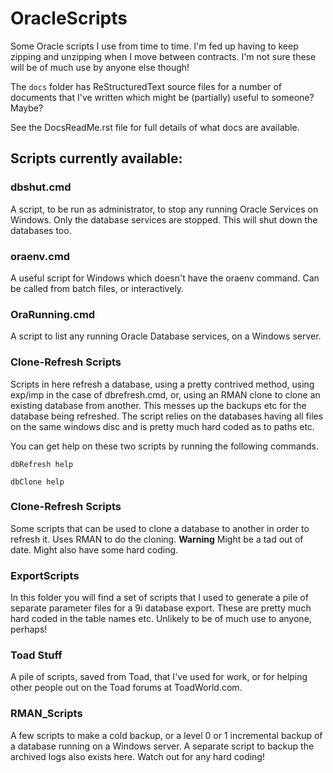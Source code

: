 # OracleScripts
Some Oracle scripts I use from time to time. I'm fed up having to keep zipping and unzipping when I move between contracts. I'm not sure these will be of much use by anyone else though!

The `docs` folder has ReStructuredText source files for a number of documents that I've written which might be (partially) useful to someone? Maybe?

See the DocsReadMe.rst file for full details of what docs are available.


## Scripts currently available:


### dbshut.cmd
A script, to be run as administrator, to stop any running Oracle Services on Windows. Only the database services are stopped. This  will shut down the databases too.


### oraenv.cmd
A useful script for Windows which doesn't have the oraenv command. Can be called from batch files, or interactively.


### OraRunning.cmd
A script to list any running Oracle Database services, on a Windows server.


### Clone-Refresh Scripts
Scripts in here refresh a database, using a pretty contrived method, using exp/imp in the case of dbrefresh.cmd, or, using an RMAN clone to clone an existing database from another. This messes up the backups etc for the database being refreshed. The script relies on the databases having all files on the same windows disc and is pretty much hard coded as to paths etc.

You can get help on these two scripts by running the following commands.


````
dbRefresh help
````

````
dbClone help
````

### Clone-Refresh Scripts
Some scripts that can be used to clone a database to another in order to refresh it. Uses RMAN to do the cloning. **Warning** Might be a tad out of date. Might also have some hard coding.

### ExportScripts
In this folder you will find a set of scripts that I used to generate a pile of separate parameter files for a 9i database export. These are pretty much hard coded in the table names etc. Unlikely to be of much use to anyone, perhaps!


### Toad Stuff
A pile of scripts, saved from Toad, that I've used for work, or for helping other people out on the Toad forums at ToadWorld.com. 


### RMAN_Scripts
A few scripts to make a cold backup, or a level 0 or 1 incremental backup of a database running on a Windows server. A separate script to backup the archived logs also exists here. Watch out for any hard coding!




